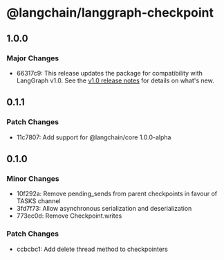 # @langchain/langgraph-checkpoint

## 1.0.0

### Major Changes

- 66317c9: This release updates the package for compatibility with LangGraph v1.0. See the [v1.0 release notes](https://docs.langchain.com/oss/javascript/releases/langgraph-v1) for details on what's new.

## 0.1.1

### Patch Changes

- 11c7807: Add support for @langchain/core 1.0.0-alpha

## 0.1.0

### Minor Changes

- 10f292a: Remove pending_sends from parent checkpoints in favour of TASKS channel
- 3fd7f73: Allow asynchronous serialization and deserialization
- 773ec0d: Remove Checkpoint.writes

### Patch Changes

- ccbcbc1: Add delete thread method to checkpointers
